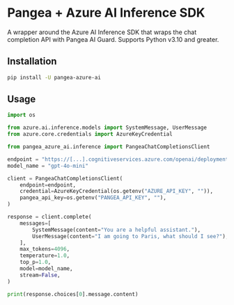 # Pangea + Azure AI Inference SDK

A wrapper around the Azure AI Inference SDK that wraps the chat completion API
with Pangea AI Guard. Supports Python v3.10 and greater.

## Installation

```bash
pip install -U pangea-azure-ai
```

## Usage

```python
import os

from azure.ai.inference.models import SystemMessage, UserMessage
from azure.core.credentials import AzureKeyCredential

from pangea_azure_ai.inference import PangeaChatCompletionsClient

endpoint = "https://[...].cognitiveservices.azure.com/openai/deployments/gpt-4o-mini"
model_name = "gpt-4o-mini"

client = PangeaChatCompletionsClient(
    endpoint=endpoint,
    credential=AzureKeyCredential(os.getenv("AZURE_API_KEY", "")),
    pangea_api_key=os.getenv("PANGEA_API_KEY", ""),
)

response = client.complete(
    messages=[
        SystemMessage(content="You are a helpful assistant."),
        UserMessage(content="I am going to Paris, what should I see?"),
    ],
    max_tokens=4096,
    temperature=1.0,
    top_p=1.0,
    model=model_name,
    stream=False,
)

print(response.choices[0].message.content)
```
